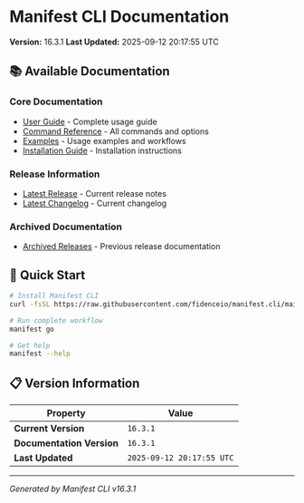 # Manifest CLI Documentation

**Version:** 16.3.1
**Last Updated:** 2025-09-12 20:17:55 UTC

## 📚 Available Documentation

### Core Documentation
- [User Guide](USER_GUIDE.md) - Complete usage guide
- [Command Reference](COMMAND_REFERENCE.md) - All commands and options
- [Examples](EXAMPLES.md) - Usage examples and workflows
- [Installation Guide](INSTALLATION.md) - Installation instructions

### Release Information
- [Latest Release](RELEASE_v16.3.1.md) - Current release notes
- [Latest Changelog](CHANGELOG_v16.3.1.md) - Current changelog

### Archived Documentation
- [Archived Releases](zArchive/) - Previous release documentation

## 🚀 Quick Start

```bash
# Install Manifest CLI
curl -fsSL https://raw.githubusercontent.com/fidenceio/manifest.cli/main/install-cli.sh | bash

# Run complete workflow
manifest go

# Get help
manifest --help
```

## 📋 Version Information

| Property | Value |
|----------|-------|
| **Current Version** | `16.3.1` |
| **Documentation Version** | `16.3.1` |
| **Last Updated** | `2025-09-12 20:17:55 UTC` |

---
*Generated by Manifest CLI v16.3.1*

